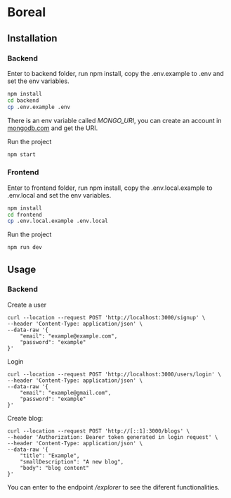 # Boreal

## Installation

### Backend
Enter to backend folder, run npm install, copy the .env.example to .env and set the env variables.
```bash
npm install
cd backend
cp .env.example .env
```
There is an env variable called *MONGO_URI*, you can create an account in [mongodb.com](https://www.mongodb.com/cloud/atlas) and get the URI.

Run the project
```bash
npm start
```
### Frontend

Enter to frontend folder, run npm install, copy the .env.local.example to .env.local and set the env variables.
```bash
npm install
cd frontend
cp .env.local.example .env.local
```

Run the project
```bash
npm run dev
```
## Usage

### Backend

Create a user
```curl
curl --location --request POST 'http://localhost:3000/signup' \
--header 'Content-Type: application/json' \
--data-raw '{
    "email": "example@example.com",
    "password": "example"
}'
```

Login
```curl
curl --location --request POST 'http://localhost:3000/users/login' \
--header 'Content-Type: application/json' \
--data-raw '{
    "email": "example@gmail.com",
    "password": "example"
}'
```

Create blog:
```curl
curl --location --request POST 'http://[::1]:3000/blogs' \
--header 'Authorization: Bearer token generated in login request' \
--header 'Content-Type: application/json' \
--data-raw '{
    "title": "Example",
    "smallDescription": "A new blog",
    "body": "blog content"
}'
```

You can enter to the endpoint */explorer* to see the diferent functionalities.